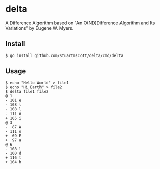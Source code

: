 # delta

A Difference Algorithm based on "An O(ND)Difference Algorithm and Its Variations" by Eugene W. Myers.

## Install

`$ go install github.com/stuartmscott/delta/cmd/delta`

## Usage

```
$ echo "Hello World" > file1
$ echo "Hi Earth" > file2
$ delta file1 file2
@ 1
- 101 e
- 108 l
- 108 l
- 111 o
+ 105 i
@ 3
-  87 W
- 111 o
+  69 E
+  97 a
@ 6
- 108 l
- 100 d
+ 116 t
+ 104 h
```
